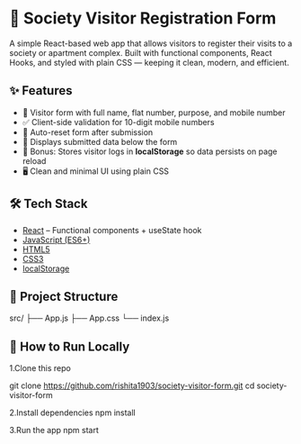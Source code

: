 # 🏡 Society Visitor Registration Form

A simple React-based web app that allows visitors to register their visits to a society or apartment complex. Built with functional components, React Hooks, and styled with plain CSS — keeping it clean, modern, and efficient.



## ✨ Features

- 🧾 Visitor form with full name, flat number, purpose, and mobile number
- ✅ Client-side validation for 10-digit mobile numbers
- 🧼 Auto-reset form after submission
- 📜 Displays submitted data below the form
- 💾 Bonus: Stores visitor logs in **localStorage** so data persists on page reload
- 🖥️ Clean and minimal UI using plain CSS

## 🛠 Tech Stack

- [React](https://reactjs.org/) – Functional components + useState hook
- [JavaScript (ES6+)](https://developer.mozilla.org/en-US/docs/Web/JavaScript)
- [HTML5](https://developer.mozilla.org/en-US/docs/Web/HTML)
- [CSS3](https://developer.mozilla.org/en-US/docs/Web/CSS)
- [localStorage](https://developer.mozilla.org/en-US/docs/Web/API/Window/localStorage)



## 📂 Project Structure
src/
├── App.js
├── App.css
└── index.js
## 🧪 How to Run Locally

 1.Clone this repo
   
   git clone https://github.com/rishita1903/society-visitor-form.git
   cd society-visitor-form

2.Install dependencies
npm install

3.Run the app
npm start 